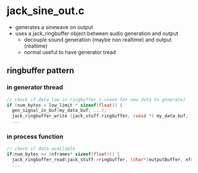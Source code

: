 # jack_sine_out.c
- generates a sinewave on output
- uses a jack_ringbuffer object between audio generation and output
  - decouple sound generation (maybe non realtime) and output (realtime)
  - normal useful to have generator tread
## ringbuffer pattern
### in generator thread
```C
// check if data low in ringbuffer (->need for new data to generate)
if (num_bytes < low_limit * sizeof(float)) {
  gen_signal_in_buf(my_data_buf, ...);
  jack_ringbuffer_write (jack_stuff.ringbuffer, (void *) my_data_buf, 1024*sizeof(float));
  ...
```
### in process function
```C
// check if data available
if(num_bytes >= (nframes* sizeof(float))) {
  jack_ringbuffer_read(jack_stuff->ringbuffer, (char*)outputBuffer, nframes * sizeof(float));
  ...
```
